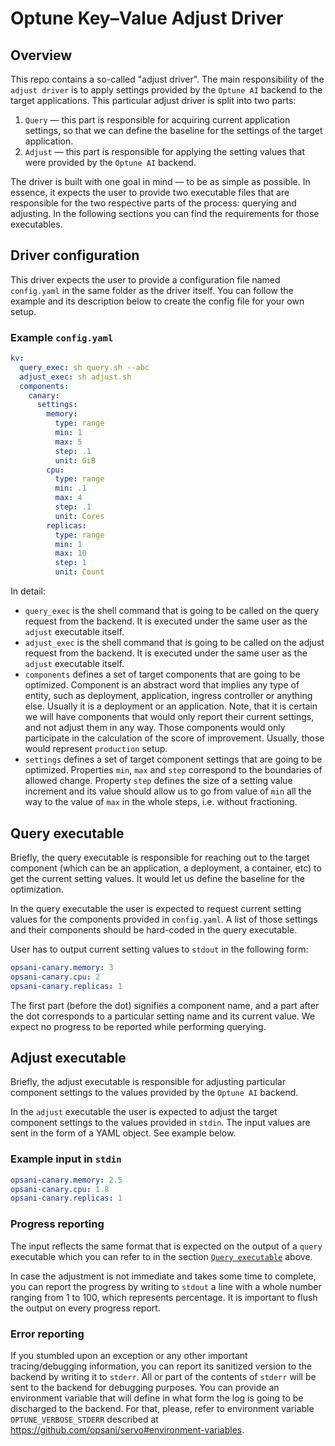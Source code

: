 # Optune Key–Value Adjust Driver
## Overview

This repo contains a so-called "adjust driver". The main responsibility of the `adjust driver` is to apply settings provided by the `Optune AI` backend to the target applications. This particular adjust driver is split into two parts:

1. `Query` — this part is responsible for acquiring current application settings, so that we can define the baseline for the settings of the target application.
2. `Adjust` — this part is responsible for applying the setting values that were provided by the `Optune AI` backend.

The driver is built with one goal in mind — to be as simple as possible. In essence, it expects the user to provide two executable files that are responsible for the two respective parts of the process: querying and adjusting. In the following sections you can find the requirements for those executables.

## Driver configuration

This driver expects the user to provide a configuration file named `config.yaml` in the same folder as the driver itself. You can follow the example and its description below to create the config file for your own setup.

### Example `config.yaml`
```yaml
kv:
  query_exec: sh query.sh --abc
  adjust_exec: sh adjust.sh
  components:
    canary:
      settings:
        memory:
          type: range
          min: 1
          max: 5
          step: .1
          unit: GiB
        cpu:
          type: range
          min: .1
          max: 4
          step: .1
          unit: Cores
        replicas:
          type: range
          min: 1
          max: 10
          step: 1
          unit: Count
```

In detail:
* `query_exec` is the shell command that is going to be called on the query request from the backend. It is executed under the same user as the `adjust` executable itself.
* `adjust_exec` is the shell command that is going to be called on the adjust request from the backend. It is executed under the same user as the `adjust` executable itself.
* `components` defines a set of target components that are going to be optimized. Component is an abstract word that implies any type of entity, such as deployment, application, ingress controller or anything else. Usually it is a deployment or an application. Note, that it is certain we will have components that would only report their current settings, and not adjust them in any way. Those components would only participate in the calculation of the score of improvement. Usually, those would represent `production` setup.
* `settings` defines a set of target component settings that are going to be optimized. Properties `min`, `max` and `step` correspond to the boundaries of allowed change. Property `step` defines the size of a setting value increment and its value should allow us to go from value of `min` all the way to the value of `max` in the whole steps, i.e. without fractioning.

## Query executable

Briefly, the query executable is responsible for reaching out to the target component (which can be an application, a deployment, a container, etc) to get the current setting values. It would let us define the baseline for the optimization.

In the query executable the user is expected to request current setting values for the components provided in `config.yaml`. A list of those settings and their components should be hard-coded in the query executable.

User has to output current setting values to `stdout` in the following form:
```yaml
opsani-canary.memory: 3
opsani-canary.cpu: 2
opsani-canary.replicas: 1
```

The first part (before the dot) signifies a component name, and a part after the dot corresponds to a particular setting name and its current value. We expect no progress to be reported while performing querying.

## Adjust executable

Briefly, the adjust executable is responsible for adjusting particular component settings to the values provided by the `Optune AI` backend.

In the `adjust` executable the user is expected to adjust the target component settings to the values provided in `stdin`. The input values are sent in the form of a YAML object. See example below.

### Example input in `stdin`

```yaml
opsani-canary.memory: 2.5
opsani-canary.cpu: 1.8
opsani-canary.replicas: 1
```

### Progress reporting

The input reflects the same format that is expected on the output of a `query` executable which you can refer to in the section [`Query executable`](#query-executable) above.

In case the adjustment is not immediate and takes some time to complete, you can report the progress by writing to `stdout` a line with a whole number ranging from 1 to 100, which represents percentage. It is important to flush the output on every progress report.

### Error reporting

If you stumbled upon an exception or any other important tracing/debugging information, you can report its sanitized version to the backend by writing it to `stderr`. All or part of the contents of `stderr` will be sent to the backend for debugging purposes. You can provide an environment variable that will define in what form the log is going to be discharged to the backend. For that, please, refer to environment variable `OPTUNE_VERBOSE_STDERR` described at https://github.com/opsani/servo#environment-variables.
